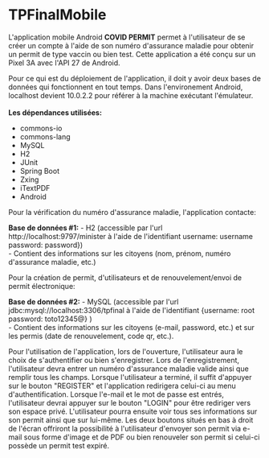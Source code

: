 # TPFinalMobile

L'application mobile Android **COVID PERMIT** permet à l'utilisateur de se créer un compte à l'aide de son numéro d'assurance maladie pour obtenir un permit de type vaccin ou bien test.
Cette application a été conçu sur un Pixel 3A avec l'API 27 de Android.

Pour ce qui est du déploiement de l'application, il doit y avoir deux bases de données qui fonctionnent en tout temps.
Dans l'environement Android, localhost devient 10.0.2.2 pour référer à la machine exécutant l'émulateur.<br />
<br />
**Les dépendances utilisées:**
  - commons-io
  - commons-lang
  - MySQL
  - H2
  - JUnit
  - Spring Boot
  - Zxing
  - iTextPDF
  - Android

Pour la vérification du numéro d'assurance maladie, l'application contacte:

  **Base de données #1:**
    - H2 (accessible par l'url http://localhost:9797/minister à l'aide de l'identifiant  username: username password: password})<br />
    - Contient des informations sur les citoyens (nom, prénom, numéro d'assurance maladie, etc.)
    
Pour la création de permit, d'utilisateurs et de renouvelement/envoi de permit électronique:

  **Base de données #2:**
    - MySQL (accessible par l'url jdbc:mysql://localhost:3306/tpfinal à l'aide de l'identifiant {username: root password: toto12345@} )<br />
    - Contient des informations sur les citoyens (e-mail, password, etc.) et sur les permis (date de renouvelement, code qr, etc.).
  
Pour l'utilisation de l'application, lors de l'ouverture, l'utilisateur aura le choix de s'authentifier ou bien s'enregistrer.
Lors de l'enregistrement, l'utilisateur devra entrer un numéro d'assurance maladie valide ainsi que remplir tous les champs.
Lorsque l'utilisateur a terminé, il suffit d'appuyer sur le bouton "REGISTER" et l'application redirigera celui-ci au menu d'authentification.
Lorsque l'e-mail et le mot de passe est entrés, l'utilisateur devrai appuyer sur le bouton "LOGIN" pour être rediriger vers son espace privé.
L'utilisateur pourra ensuite voir tous ses informations sur son permit ainsi que sur lui-même.
Les deux boutons situés en bas à droit de l'écran offriront la possibilité à l'utilisateur d'envoyer son permit via e-mail sous forme d'image et de PDF ou bien renouveler son permit si celui-ci possède un permit test expiré.
